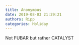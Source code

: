 ```yaml
---
title: Anonymous
date: 2019-08-03 21:29:21
authors: Ripp
categories: Holiday
---
```


 Not FUBAR but rather CATALYST
